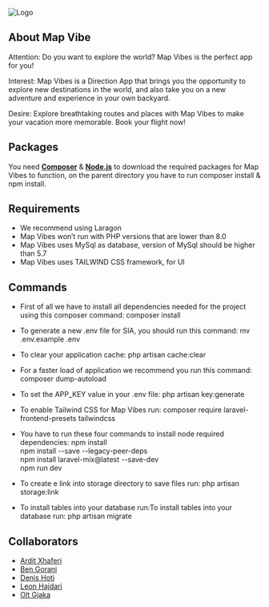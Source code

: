![Logo](https://cdn.discordapp.com/attachments/1032681097764536403/1033699563535597649/logo165.png)  

## About Map Vibe

Attention: Do you want to explore the world? Map Vibes is the perfect app for you!

Interest: Map Vibes is a Direction App that brings you the opportunity to explore new destinations in the world, and also take you on a new adventure and experience in your own backyard.

Desire: Explore breathtaking routes and places with Map Vibes to make your vacation more memorable. Book your flight now!

## Packages

You need **[Composer](https://getcomposer.org/download/)** & **[Node.js](https://nodejs.org/en/download/)** to download the required packages for Map Vibes to function, on the parent directory you have to run composer install & npm install.

## Requirements 
- We recommend using Laragon 
- Map Vibes won’t run with PHP versions that are lower than 8.0  
- Map Vibes uses MySql as database, version of MySql should be higher than 5.7 
- Map Vibes uses TAILWIND CSS framework, for UI 



## Commands

- First of all we have to install all dependencies needed for the project using this composer command: 
composer install 

- To generate a new .env file for SIA, you should run this command: 
mv .env.example .env 

- To clear your application cache: 
php artisan cache:clear   

- For a faster load of application we recommend you run this command: 
composer dump-autoload 

- To set the APP_KEY value in your .env file: 
php artisan key:generate  

- To enable Tailwind CSS for Map Vibes run: 
composer require laravel-frontend-presets tailwindcss 

- You have to run these four commands to install node required dependencies: 
npm install  
npm install --save --legacy-peer-deps  
npm install laravel-mix@latest --save-dev  
npm run dev 

- To create e link into storage directory to save files run: 
php artisan storage:link 

- To install tables into your database run:To install tables into your database run: 
php artisan migrate 


## Collaborators

- [Ardit Xhaferi](https://www.linkedin.com/in/ardit-xhaferi/)
- [Ben Gorani](https://www.linkedin.com/in/ben-gorani-405b06212/)
- [Denis Hoti](https://www.linkedin.com/in/denishoti/)
- [Leon Hajdari](mailto:leonhajdari832@gmail.com)
- [Olt Gjaka](mailto:oltigjaka1@gmail.com)
